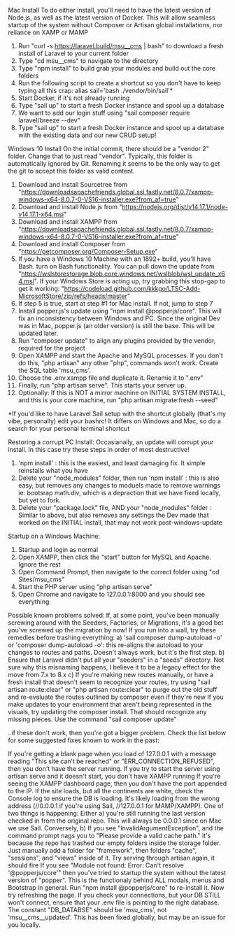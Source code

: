 Mac Install
To do either install, you'll need to have the latest version of Node.js, as well as the latest version of Docker. This will allow seamless startup of the system without Composer or Artisan global installations, nor reliance on XAMP or MAMP

1) Run "curl -s https://laravel.build/msu__cms | bash" to download a fresh install of Laravel to your current folder
2) Type "cd msu__cms" to navigate to the directory
3) Type "npm install" to build grab your modules and build out the core folders
4) Run the following script to create a shortcut so you don't have to keep typing all this crap: alias sail='bash ./vendor/bin/sail'*
5) Start Docker, if it's not already running
6) Type "sail up" to start a fresh Docker instance and spool up a database
7) We want to add our login stuff using "sail composer require laravel/breeze --dev"
8) Type "sail up" to start a fresh Docker instance and spool up a database with the existing data and our new CRUD setup!

Windows 10 Install
On the initial commit, there should be a "vendor 2" folder. Change that to just read "vendor". Typically, this folder is automatically ignored by Git. Renaming it seems to be the only way to get the git to accept this folder as valid content.

1) Download and install Sourcetree from "https://downloadsapachefriends.global.ssl.fastly.net/8.0.7/xampp-windows-x64-8.0.7-0-VS16-installer.exe?from_af=true"
2) Download and install Node.js from "https://nodejs.org/dist/v14.17.1/node-v14.17.1-x64.msi"
3) Download and install XAMPP from "https://downloadsapachefriends.global.ssl.fastly.net/8.0.7/xampp-windows-x64-8.0.7-0-VS16-installer.exe?from_af=true"
4) Download and install Composer from "https://getcomposer.org/Composer-Setup.exe"
5) If you have a Windows 10 Machine with an 1892+ build, you'll have Bash. turn on Bash functionality. You can pull down the update from "https://wslstorestorage.blob.core.windows.net/wslblob/wsl_update_x64.msi". If your Windows Store is acting up, try grabbing this stop-gap to get it working: "https://codeload.github.com/kkkgo/LTSC-Add-MicrosoftStore/zip/refs/heads/master"
6) If step 5 is true, start at step #1 for Mac install. If not, jump to step 7
7) Install popper.js's update using "npm install @popperjs/core". This will fix an inconsistency between Windows and PC. Since the original Dev was in Mac, popper.js (an older version) is still the base. This will be updated later.
8) Run "composer update" to align any plugins provided by the vendor, required for the project
9) Open XAMPP and start the Apache and MySQL processes. If you don't do this, "php artisan" any other "php", commands won't work. Create the SQL table 'msu_cms'.
11) Choose the .env.xampp file and duplicate it. Renamie it to ".env"
10) Finally, run "php artisan serve". This starts your server up.
11) Optionally: If this is NOT a mirror machine on INITIAL SYSTEM INSTALL, and this is your core machine, run "php artisan migrate:fresh --seed"

*If you'd like to have Laravel Sail setup with the shortcut globally (that's my vibe, personally) edit your bashrc! It differs on Windows and Mac, so do a search for your personal terminal shortcut

Restoring a corrupt PC Install:
Occasianally, an update will corrupt your install. In this case try these steps in order of most destructive!
1) 'npm install' : this is the easiest, and least damaging fix. It simple reinstalls what you have
2) Delete your "node_modules" folder, then run 'npm install' : this is also easy, but removes any changes to moduels made to remove warnings ie: bootsrap math.div, which is a depraction that we have fixed locally, but yet to fork.
3) Delete your "package.lock" file, AND your "node_modules" folder : Similar to above, but also removes any settings the Dev made that worked on the INITIAL install, that may not work post-windows-update

Startup on a Windows Machine:
1) Startup and login as normal
2) Open XAMPP, then click the "start" button for MySQL and Apache. Ignore the rest
3) Open Command Prompt, then navigate to the correct folder using "cd Sites/msu_cms"
4) Start the PHP server using "php artisan serve"
5) Open Chrome and navigate to 127.0.0.1:8000 and you should see everything.

Possible known problems solved:
If, at some point, you've been manually screwing around with the Seeders, Factories, or Migrations, it's a good bet you've screwed up the migration by now! If you run into a wall, try these remedies before trashing everything:
a) 'sail composer dump-autoload -o' or 'composer dump-autoload -o': this re-aligns the autoload to your changes to routes and paths. Doesn't always work, but it's the first step.
b) Ensure that Laravel didn't put all your "seeders" in a "seeds" directory. Not sure why this misnaming happens, I believe it to be a legacy effect for the move from 7.x to 8.x
c) If you're making new routes manually, or have a fresh install that doesn't seem to recognize your routes, try using "sail artisan route:clear" or "php artisan route:clear" to purge out the old stuff and re-evaluate the routes outlined by composer even if they're new
If you make updates to your environment that aren't being represented in the visuals, try updating the composer install. That should recognize any missing pieces. Use the command "sail composer update"

..if these don't work, then you're got a bigger problem. Check the list below for some suggested fixes known to work in the past:

If you're getting a blank page when you load of 127.0.0.1 with a message reading "This site can’t be reached" or "ERR_CONNECTION_REFUSED", then you don't have the server running.
If you try to start the server using artisan serve and it doesn't start, you don't have XAMPP running
If you're seeing the XAMPP dashboard page, then you don't have the port appended to the IP.
If the site loads, but all the continents are white, check the Console log to ensure the DB is loading. It's likely loading from the wrong address (//0.0.0.1 if you're using Sail, //127.0.0.1 for MAMP/XAMPP). One of two things is happening: Either a) you're still running the last version checked in from the original repo. This will always be 0.0.0.1 since on Mac we use Sail. Conversely, b) 
If you see "InvalidArgumentException", and the command prompt nags you to "Please provide a valid cache path." it's because the repo has trashed our empty folders inside the storage folder. Just manually add a folder for "framework", then folders "cache", "sessions", and "views" inside of it. Try serving through artisan again, it should fire
If you see "Module not found: Error: Can't resolve '@popperjs/core'" then you've tried to startup the system without the latest version of "popper". This is the functionaly behind ALL modals, menus and Bootstrap in general. Run "npm install @popperjs/core" to re-install it. Now try refreshing the page.
If you check your connections, but your DB STILL won't connect, ensure that your .env file is pointing to the right database. The constant "DB_DATABSE" should be 'msu_cms', not 'msu__cms__updated'. This has been fixed globally, but may be an issue for you locally.